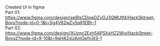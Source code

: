 Created UI in figma
<br>
Part 01: https://www.figma.com/design/iseBlsCDqwDZyOJ3QMUtf4/HackSktreet-Boys?node-id=0-1&t=Sg4V62wZySq61EBh-1 
<br>
Part 02: https://www.figma.com/design/jXUznc2Exh5APSXsHZ2Wiv/HackStreet-Boys2?node-id=9-10&t=9qHA2sUAmOpfn3t3-1




